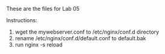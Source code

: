 These are the files for Lab 05

Instructions:

1.  wget the mywebserver.conf to /etc/nginx/conf.d directory
2.  rename /etc/nginx/conf.d/default.conf to default.bak
3.  run nginx -s reload
